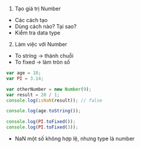 1.  Tạo giá trị Number

- Các cách tạo
- Dùng cách nào? Tại sao?
- Kiểm tra data type

2.  Làm việc với Number

- To string -> thành chuỗi
- To fixed -> làm tròn số

```javascript
var age = 18;
var PI = 3.14;

var otherNumber = new Number(9);
var result = 20 / 1;
console.log(isNaN(result)); // false

console.log(age.toString());

console.log(PI.toFixed());
console.log(PI.toFixed(3));
```

- NaN một số không hợp lệ, nhưng type là number
